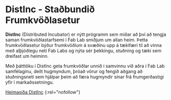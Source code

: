 # DistInc - Staðbundið Frumkvöðlasetur

**DistInc** (Distributed Incubator) er nýtt prógramm sem miðar að því að tengja saman frumkvöðlastarfsemi í Fab Lab smiðjum um allan heim. Þetta frumkvöðlasetur býður frumkvöðlum á svæðinu upp á tækifæri til að vinna með alþjóðlegu neti Fab Labs og nýta sér þekkingu, stuðning og tæki sem dreifast um heiminn.

Með þátttöku í DistInc geta frumkvöðlar unnið í samvinnu við aðra í Fab Lab samfélaginu, deilt hugmyndum, þróað vörur og fengið aðgang að stuðningsneti sem hjálpar þeim að færa hugmyndir sínar frá frumgerðastigi yfir í markaðssetningu.

[Heimasíða DistInc](https://distinc.academany.org/)
{:rel="nofollow"}